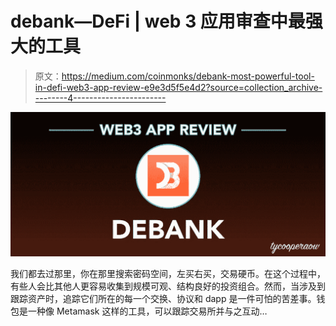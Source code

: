 # debank—DeFi | web 3 应用审查中最强大的工具

> 原文：<https://medium.com/coinmonks/debank-most-powerful-tool-in-defi-web3-app-review-e9e3d5f5e4d2?source=collection_archive---------4----------------------->

![](img/c1af6434df9b1efa697c420e2dff482f.png)

我们都去过那里，你在那里搜索密码空间，左买右买，交易硬币。在这个过程中，有些人会比其他人更容易收集到规模可观、结构良好的投资组合。然而，当涉及到跟踪资产时，追踪它们所在的每一个交换、协议和 dapp 是一件可怕的苦差事。钱包是一种像 Metamask 这样的工具，可以跟踪交易所并与之互动…